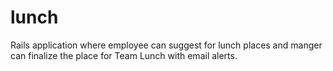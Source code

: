 # lunch
Rails application where employee can suggest for lunch places and manger can finalize the place for Team Lunch with email alerts.
